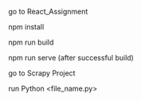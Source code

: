 
go to React_Assignment

npm install

npm run build

npm run serve (after successful build)

go to Scrapy Project

run Python <file_name.py>
